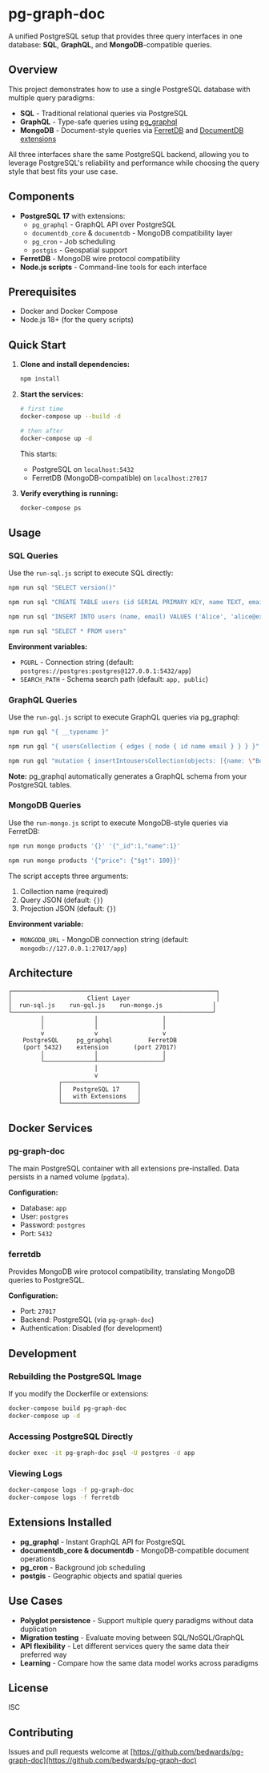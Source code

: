 # pg-graph-doc

A unified PostgreSQL setup that provides three query interfaces in one database: **SQL**, **GraphQL**, and **MongoDB**-compatible queries.

## Overview

This project demonstrates how to use a single PostgreSQL database with multiple query paradigms:

- **SQL** - Traditional relational queries via PostgreSQL
- **GraphQL** - Type-safe queries using [pg_graphql](https://github.com/supabase/pg_graphql)
- **MongoDB** - Document-style queries via [FerretDB](https://www.ferretdb.io/) and [DocumentDB extensions](https://github.com/pg-documentdb/pg-documentdb)

All three interfaces share the same PostgreSQL backend, allowing you to leverage PostgreSQL's reliability and performance while choosing the query style that best fits your use case.

## Components

- **PostgreSQL 17** with extensions:
  - `pg_graphql` - GraphQL API over PostgreSQL
  - `documentdb_core` & `documentdb` - MongoDB compatibility layer
  - `pg_cron` - Job scheduling
  - `postgis` - Geospatial support
- **FerretDB** - MongoDB wire protocol compatibility
- **Node.js scripts** - Command-line tools for each interface

## Prerequisites

- Docker and Docker Compose
- Node.js 18+ (for the query scripts)

## Quick Start

1. **Clone and install dependencies:**

   ```bash
   npm install
   ```

2. **Start the services:**

   ```bash
   # first time
   docker-compose up --build -d 

   # then after
   docker-compose up -d
   ```

   This starts:
   - PostgreSQL on `localhost:5432`
   - FerretDB (MongoDB-compatible) on `localhost:27017`

3. **Verify everything is running:**

   ```bash
   docker-compose ps
   ```

## Usage

### SQL Queries

Use the `run-sql.js` script to execute SQL directly:

```bash
npm run sql "SELECT version()"
```

```bash
npm run sql "CREATE TABLE users (id SERIAL PRIMARY KEY, name TEXT, email TEXT)"
```

```bash
npm run sql "INSERT INTO users (name, email) VALUES ('Alice', 'alice@example.com')"
```

```bash
npm run sql "SELECT * FROM users"
```

**Environment variables:**
- `PGURL` - Connection string (default: `postgres://postgres:postgres@127.0.0.1:5432/app`)
- `SEARCH_PATH` - Schema search path (default: `app, public`)

### GraphQL Queries

Use the `run-gql.js` script to execute GraphQL queries via pg_graphql:

```bash
npm run gql "{ __typename }"
```

```bash
npm run gql "{ usersCollection { edges { node { id name email } } } }"
```

```bash
npm run gql "mutation { insertIntousersCollection(objects: [{name: \"Bob\", email: \"bob@example.com\"}]) { records { id } } }"
```

**Note:** pg_graphql automatically generates a GraphQL schema from your PostgreSQL tables.

### MongoDB Queries

Use the `run-mongo.js` script to execute MongoDB-style queries via FerretDB:

```bash
npm run mongo products '{}' '{"_id":1,"name":1}'
```

```bash
npm run mongo products '{"price": {"$gt": 100}}'
```

The script accepts three arguments:
1. Collection name (required)
2. Query JSON (default: `{}`)
3. Projection JSON (default: `{}`)

**Environment variable:**
- `MONGODB_URL` - MongoDB connection string (default: `mongodb://127.0.0.1:27017/app`)

## Architecture

```
┌─────────────────────────────────────────────────────────┐
│                     Client Layer                        │
│  run-sql.js    run-gql.js    run-mongo.js              │
└────────────────────────────────────────────────────────┘
         │              │                  │
         │              │                  │
         v              v                  v
    PostgreSQL     pg_graphql          FerretDB
    (port 5432)    extension       (port 27017)
         │              │                  │
         └──────────────┴──────────────────┘
                        │
                        v
              ┌─────────────────────┐
              │   PostgreSQL 17     │
              │   with Extensions   │
              └─────────────────────┘
```

## Docker Services

### pg-graph-doc

The main PostgreSQL container with all extensions pre-installed. Data persists in a named volume (`pgdata`).

**Configuration:**
- Database: `app`
- User: `postgres`
- Password: `postgres`
- Port: `5432`

### ferretdb

Provides MongoDB wire protocol compatibility, translating MongoDB queries to PostgreSQL.

**Configuration:**
- Port: `27017`
- Backend: PostgreSQL (via `pg-graph-doc`)
- Authentication: Disabled (for development)

## Development

### Rebuilding the PostgreSQL Image

If you modify the Dockerfile or extensions:

```bash
docker-compose build pg-graph-doc
docker-compose up -d
```

### Accessing PostgreSQL Directly

```bash
docker exec -it pg-graph-doc psql -U postgres -d app
```

### Viewing Logs

```bash
docker-compose logs -f pg-graph-doc
docker-compose logs -f ferretdb
```

## Extensions Installed

- **pg_graphql** - Instant GraphQL API for PostgreSQL
- **documentdb_core & documentdb** - MongoDB-compatible document operations
- **pg_cron** - Background job scheduling
- **postgis** - Geographic objects and spatial queries

## Use Cases

- **Polyglot persistence** - Support multiple query paradigms without data duplication
- **Migration testing** - Evaluate moving between SQL/NoSQL/GraphQL
- **API flexibility** - Let different services query the same data their preferred way
- **Learning** - Compare how the same data model works across paradigms

## License

ISC

## Contributing

Issues and pull requests welcome at [https://github.com/bedwards/pg-graph-doc](https://github.com/bedwards/pg-graph-doc)
